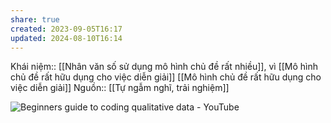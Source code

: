 ```yaml
---
share: true
created: 2023-09-05T16:17
updated: 2024-08-10T16:14
---
```

Khái niệm:: 
[[Nhân văn số sử dụng mô hình chủ đề rất nhiều]], vì [[Mô hình chủ đề rất hữu dụng cho việc diễn giải]]
[[Mô hình chủ đề rất hữu dụng cho việc diễn giải]]
Nguồn:: [[Tự ngẫm nghĩ, trải nghiệm]]

![Beginners guide to coding qualitative data - YouTube](https://youtu.be/lYzhgMZii3o?si=rRrMwOxgxjncsjgV)